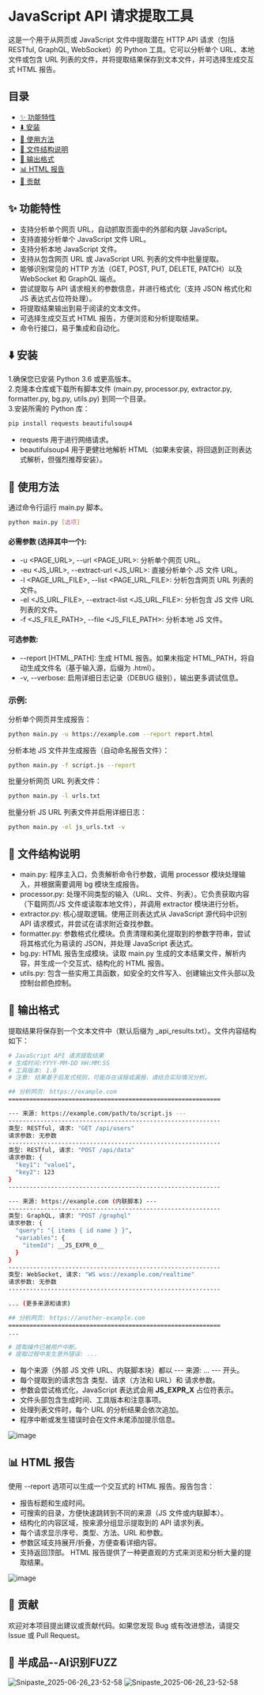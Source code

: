 # JavaScript API 请求提取工具

这是一个用于从网页或 JavaScript 文件中提取潜在 HTTP API 请求（包括 RESTful, GraphQL, WebSocket）的 Python 工具。它可以分析单个 URL、本地文件或包含 URL 列表的文件，并将提取结果保存到文本文件，并可选择生成交互式 HTML 报告。

## 目录
- [✨ 功能特性](#功能特性)  
- [⬇️ 安装](#安装)  
- [🚀 使用方法](#使用方法)  
- [📂 文件结构说明](#文件结构说明)  
- [📄 输出格式](#输出格式)  
- [📊 HTML 报告](#html-报告)  
- [🙌 贡献](#贡献)
  
## ✨ 功能特性
- 支持分析单个网页 URL，自动抓取页面中的外部和内联 JavaScript。
- 支持直接分析单个 JavaScript 文件 URL。
- 支持分析本地 JavaScript 文件。
- 支持从包含网页 URL 或 JavaScript URL 列表的文件中批量提取。
- 能够识别常见的 HTTP 方法（GET, POST, PUT, DELETE, PATCH）以及 WebSocket 和 GraphQL 端点。
- 尝试提取与 API 请求相关的参数信息，并进行格式化（支持 JSON 格式化和 JS 表达式占位符处理）。
- 将提取结果输出到易于阅读的文本文件。
- 可选择生成交互式 HTML 报告，方便浏览和分析提取结果。
- 命令行接口，易于集成和自动化。

## ⬇️ 安装
1.确保您已安装 Python 3.6 或更高版本。  
2.克隆本仓库或下载所有脚本文件 (main.py, processor.py, extractor.py, formatter.py, bg.py, utils.py) 到同一个目录。  
3.安装所需的 Python 库：
```bash
pip install requests beautifulsoup4
```
- requests 用于进行网络请求。
- beautifulsoup4 用于更健壮地解析 HTML（如果未安装，将回退到正则表达式解析，但强烈推荐安装）。
## 🚀 使用方法
通过命令行运行 main.py 脚本。

```bash
python main.py [选项]
```
#### 必需参数 (选择其中一个):
- -u <PAGE_URL>, --url <PAGE_URL>: 分析单个网页 URL。
- -eu <JS_URL>, --extract-url <JS_URL>: 直接分析单个 JS 文件 URL。
- -l <PAGE_URL_FILE>, --list <PAGE_URL_FILE>: 分析包含网页 URL 列表的文件。
- -el <JS_URL_FILE>, --extract-list <JS_URL_FILE>: 分析包含 JS 文件 URL 列表的文件。
- -f <JS_FILE_PATH>, --file <JS_FILE_PATH>: 分析本地 JS 文件。

#### 可选参数:
- --report [HTML_PATH]: 生成 HTML 报告。如果未指定 HTML_PATH，将自动生成文件名（基于输入源，后缀为 .html）。
- -v, --verbose: 启用详细日志记录（DEBUG 级别），输出更多调试信息。

### 示例:
分析单个网页并生成报告：
```bash
python main.py -u https://example.com --report report.html
```
分析本地 JS 文件并生成报告（自动命名报告文件）：
```bash
python main.py -f script.js --report
```
批量分析网页 URL 列表文件：
```bash
python main.py -l urls.txt
```
批量分析 JS URL 列表文件并启用详细日志：
```bash
python main.py -el js_urls.txt -v
```
## 📂 文件结构说明
- main.py: 程序主入口，负责解析命令行参数，调用 processor 模块处理输入，并根据需要调用 bg 模块生成报告。
- processor.py: 处理不同类型的输入（URL、文件、列表）。它负责获取内容（下载网页/JS 文件或读取本地文件），并调用 extractor 模块进行分析。
- extractor.py: 核心提取逻辑。使用正则表达式从 JavaScript 源代码中识别 API 请求模式，并尝试在请求附近查找参数。
- formatter.py: 参数格式化模块。负责清理和美化提取到的参数字符串，尝试将其格式化为易读的 JSON，并处理 JavaScript 表达式。
- bg.py: HTML 报告生成模块。读取 main.py 生成的文本结果文件，解析内容，并生成一个交互式、结构化的 HTML 报告。
- utils.py: 包含一些实用工具函数，如安全的文件写入、创建输出文件头部以及控制台颜色控制。
  
## 📄 输出格式
提取结果将保存到一个文本文件中（默认后缀为 _api_results.txt）。文件内容结构如下：
```bash
# JavaScript API 请求提取结果
# 生成时间:YYYY-MM-DD HH:MM:SS
# 工具版本: 1.0
# 注意: 结果基于启发式规则，可能存在误报或漏报，请结合实际情况分析。

## 分析网页: https://example.com
============================================================

--- 来源: https://example.com/path/to/script.js ---
------------------------------------------------------------
类型: RESTful, 请求: "GET /api/users"
请求参数: 无参数
------------------------------------------------------------
类型: RESTful, 请求: "POST /api/data"
请求参数: {
  "key1": "value1",
  "key2": 123
}
------------------------------------------------------------

--- 来源: https://example.com (内联脚本) ---
------------------------------------------------------------
类型: GraphQL, 请求: "POST /graphql"
请求参数: {
  "query": "{ items { id name } }",
  "variables": {
    "itemId": __JS_EXPR_0__
  }
}
------------------------------------------------------------
类型: WebSocket, 请求: "WS wss://example.com/realtime"
请求参数: 无参数
------------------------------------------------------------

... (更多来源和请求)

## 分析网页: https://another-example.com
============================================================
...

# 提取操作已被用户中断。
# 提取过程中发生意外错误: ...
```

- 每个来源（外部 JS 文件 URL、内联脚本块）都以 --- 来源: ... --- 开头。
- 每个提取到的请求包含 类型、请求（方法和 URL）和 请求参数。
- 参数会尝试格式化，JavaScript 表达式会用 __JS_EXPR_X__ 占位符表示。
- 文件头部包含生成时间、工具版本和注意事项。
- 处理列表文件时，每个 URL 的分析结果会依次追加。
- 程序中断或发生错误时会在文件末尾添加提示信息。

![image](https://github.com/user-attachments/assets/9fbd2f5f-fd11-4566-aaf9-9a992eb4bb07)

## 📊 HTML 报告
使用 --report 选项可以生成一个交互式的 HTML 报告。报告包含：
- 报告标题和生成时间。
- 可搜索的目录，方便快速跳转到不同的来源（JS 文件或内联脚本）。
- 结构化的内容区域，按来源分组显示提取到的 API 请求列表。
- 每个请求显示序号、类型、方法、URL 和参数。
- 参数区域支持展开/折叠，方便查看详细内容。
- 支持返回顶部。
HTML 报告提供了一种更直观的方式来浏览和分析大量的提取结果。

![image](https://github.com/user-attachments/assets/6e39cd48-581d-4e7c-9039-9252115c5c13)

## 🙌 贡献
欢迎对本项目提出建议或贡献代码。如果您发现 Bug 或有改进想法，请提交 Issue 或 Pull Request。

## 🙌 半成品--AI识别FUZZ 
![Snipaste_2025-06-26_23-52-58](https://github.com/user-attachments/assets/406caa2a-66b0-4192-a2db-1b50e88823a6)
![Snipaste_2025-06-26_23-52-58](https://github.com/user-attachments/assets/406caa2a-66b0-4192-a2db-1b50e88823a6)

